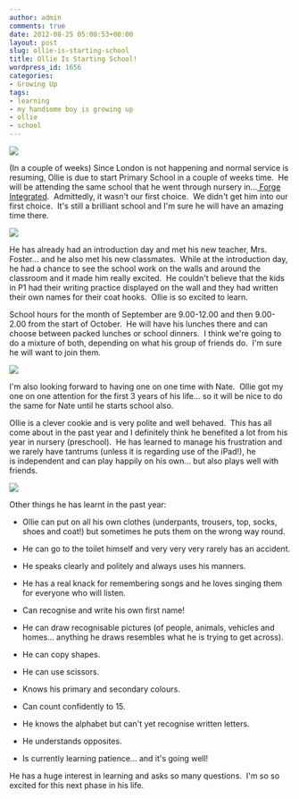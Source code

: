 ```yaml
---
author: admin
comments: true
date: 2012-08-25 05:00:53+00:00
layout: post
slug: ollie-is-starting-school
title: Ollie Is Starting School!
wordpress_id: 1656
categories:
- Growing Up
tags:
- learning
- my handsome boy is growing up
- ollie
- school
---
```


![](http://www.outmumbered.com/wp-content/uploads/2012/08/DSC_8475-e1345644111107-682x1024.jpg)

(In a couple of weeks) Since London is not happening and normal service is resuming, Ollie is due to start Primary School in a couple of weeks time.  He will be attending the same school that he went through nursery in...[ Forge Integrated](http://www.forgeips.co.uk/).  Admittedly, it wasn't our first choice.  We didn't get him into our first choice.  It's still a brilliant school and I'm sure he will have an amazing time there.

[![](http://www.outmumbered.com/wp-content/uploads/2012/08/DSC_8481-e1345644144379-682x1024.jpg)](http://www.outmumbered.com/wp-content/uploads/2012/08/DSC_8481-e1345644144379.jpg)

He has already had an introduction day and met his new teacher, Mrs. Foster... and he also met his new classmates.  While at the introduction day, he had a chance to see the school work on the walls and around the classroom and it made him really excited.  He couldn't believe that the kids in P1 had their writing practice displayed on the wall and they had written their own names for their coat hooks.  Ollie is so excited to learn.

School hours for the month of September are 9.00-12.00 and then 9.00-2.00 from the start of October.  He will have his lunches there and can choose between packed lunches or school dinners.  I think we're going to do a mixture of both, depending on what his group of friends do.  I'm sure he will want to join them.

![](http://www.outmumbered.com/wp-content/uploads/2012/08/DSC_8483-e1345644192161-682x1024.jpg)

I'm also looking forward to having one on one time with Nate.  Ollie got my one on one attention for the first 3 years of his life... so it will be nice to do the same for Nate until he starts school also.

Ollie is a clever cookie and is very polite and well behaved.  This has all come about in the past year and I definitely think he benefited a lot from his year in nursery (preschool).  He has learned to manage his frustration and we rarely have tantrums (unless it is regarding use of the iPad!), he is independent and can play happily on his own... but also plays well with friends.

[![](http://www.outmumbered.com/wp-content/uploads/2012/08/DSC_8489-e1345644211223-682x1024.jpg)](http://www.outmumbered.com/wp-content/uploads/2012/08/DSC_8489-e1345644211223.jpg)

Other things he has learnt in the past year:



	
  * Ollie can put on all his own clothes (underpants, trousers, top, socks, shoes and coat!) but sometimes he puts them on the wrong way round.

	
  * He can go to the toilet himself and very very very rarely has an accident.

	
  * He speaks clearly and politely and always uses his manners.

	
  * He has a real knack for remembering songs and he loves singing them for everyone who will listen.

	
  * Can recognise and write his own first name!

	
  * He can draw recognisable pictures (of people, animals, vehicles and homes... anything he draws resembles what he is trying to get across).

	
  * He can copy shapes.

	
  * He can use scissors.

	
  * Knows his primary and secondary colours.

	
  * Can count confidently to 15.

	
  * He knows the alphabet but can't yet recognise written letters.

	
  * He understands opposites.

	
  * Is currently learning patience... and it's going well!


He has a huge interest in learning and asks so many questions.  I'm so so excited for this next phase in his life.
